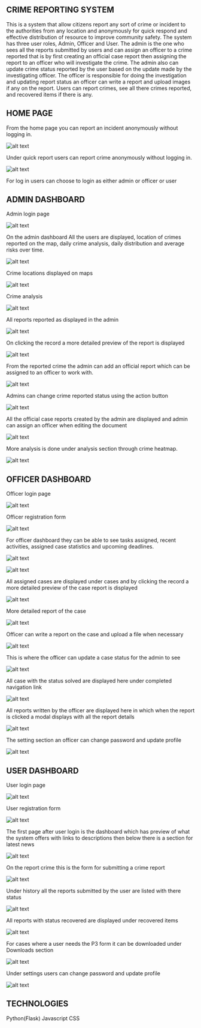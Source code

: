 ## CRIME REPORTING SYSTEM

This is a system that allow citizens report any sort of crime or incident to the authorities from any location and anonymously for quick respond and effective distribution of resource to improve community safety. The system has three user roles, Admin, Officer and User. The admin is the one who sees all the reports submitted by users and can assign an officer to a crime reported that is by first creating an official case report then assigning the report to an officer who will investigate the crime. The admin also can update crime status reported by the user based on the update made by the investigating officer. The officer is responsible for doing the investigation and updating report status an officer can write a report and upload images if any on the report. Users can report crimes, see all there crimes reported, and recovered items if there is any.

## HOME PAGE

From the home page you can report an incident anonymously without logging in.

![alt text](image-24.png)

Under quick report users can report crime anonymously without logging in.

![alt text](image-25.png)

For log in users can choose to login as either admin or officer or user

## ADMIN DASHBOARD

Admin login page

![alt text](image-26.png)

On the admin dashboard All the users are displayed, location of crimes reported on the map, daily crime analysis, daily distribution and average risks over time.

![alt text](image.png)

Crime locations displayed on maps

![alt text](image-1.png)

Crime analysis

![alt text](image-2.png)

All reports reported as displayed in the admin

![alt text](image-3.png)

On clicking the record a more detailed preview of the report is displayed

![alt text](image-22.png)

From the reported crime the admin can add an official report which can be assigned to an officer to work with.

![alt text](image-23.png)

Admins can change crime reported status using the action button

![alt text](image-4.png)

All the official case reports created by the admin are displayed and admin can assign an officer when editing the document

![alt text](image-5.png)

More analysis is done under analysis section through crime heatmap.

![alt text](image-6.png)

## OFFICER DASHBOARD

Officer login page

![alt text](image-27.png)

Officer registration form

![alt text](image-28.png)

For officer dashboard they can be able to see tasks assigned, recent activities,  assigned case statistics and upcoming deadlines.

![alt text](image-7.png)

![alt text](image-8.png)

All assigned cases are displayed under cases and by clicking the record a more detailed preview of the case report is displayed

![alt text](image-9.png)

More detailed report of the case

![alt text](image-10.png)

Officer can write a report on the case and upload a file when necessary

![alt text](image-11.png)

This is where the officer can update a case status for the admin to see

![alt text](image-12.png)

All case with the status solved are displayed here under completed navigation link

![alt text](image-13.png)

All reports written by the officer are displayed here in which when the report is clicked a modal displays with all the report details

![alt text](image-14.png)

The setting section an officer can change password and update profile

![alt text](image-15.png)

## USER DASHBOARD

User login page

![alt text](image-29.png)

User registration form

![alt text](image-30.png)

The first page after user login is the dashboard which has preview of what the system offers with links to descriptions then below there is a section for latest news

![alt text](image-16.png)

On the report crime this is the form for submitting a crime report

![alt text](image-17.png)

Under history all the reports submitted by the user are listed with there status

![alt text](image-18.png)

All reports with status recovered are displayed under recovered items

![alt text](image-19.png)

For cases where a user needs the P3 form it can be downloaded under Downloads section

![alt text](image-20.png)

Under settings users can change password and update profile

![alt text](image-21.png)

## TECHNOLOGIES

Python(Flask)
Javascript
CSS

